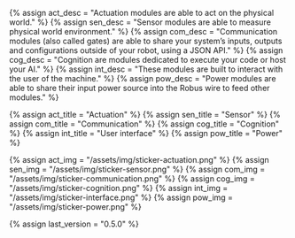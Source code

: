 {% assign act_desc = "Actuation modules are able to act on the physical world." %}
{% assign sen_desc = "Sensor modules are able to measure physical world environment." %}
{% assign com_desc = "Communication modules (also called gates) are able to share your system’s inputs, outputs and configurations outside of your robot, using a JSON API." %}
{% assign cog_desc = "Cognition are modules dedicated to execute your code or host your AI." %}
{% assign int_desc = "These modules are built to interact with the user of the machine." %}
{% assign pow_desc = "Power modules are able to share their input power source into the Robus wire to feed other modules." %}

{% assign act_title = "Actuation" %}
{% assign sen_title = "Sensor" %}
{% assign com_title = "Communication" %}
{% assign cog_title = "Cognition" %}
{% assign int_title = "User interface" %}
{% assign pow_title = "Power" %}

{% assign act_img = "/assets/img/sticker-actuation.png" %}
{% assign sen_img = "/assets/img/sticker-sensor.png" %}
{% assign com_img = "/assets/img/sticker-communication.png" %}
{% assign cog_img = "/assets/img/sticker-cognition.png" %}
{% assign int_img = "/assets/img/sticker-interface.png" %}
{% assign pow_img = "/assets/img/sticker-power.png" %}

{% assign last_version = "0.5.0" %}
